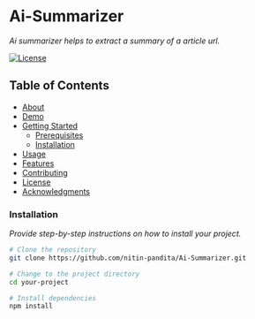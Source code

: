 # Ai-Summarizer

*Ai summarizer helps to extract a summary of a article url.*

[![License](https://img.shields.io/badge/license-MIT-blue.svg)](LICENSE)

## Table of Contents

- [About](#about)
- [Demo](#demo)
- [Getting Started](#getting-started)
  - [Prerequisites](#prerequisites)
  - [Installation](#installation)
- [Usage](#usage)
- [Features](#features)
- [Contributing](#contributing)
- [License](#license)
- [Acknowledgments](#acknowledgments)



### Installation

*Provide step-by-step instructions on how to install your project.*

```bash
# Clone the repository
git clone https://github.com/nitin-pandita/Ai-Summarizer.git

# Change to the project directory
cd your-project

# Install dependencies
npm install
